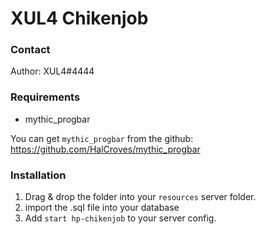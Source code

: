 # XUL4 Chikenjob

### Contact
Author: XUL4#4444

### Requirements
- mythic_progbar

You can get `mythic_progbar` from the github:
https://github.com/HalCroves/mythic_progbar

### Installation
1) Drag & drop the folder into your `resources` server folder.
2) import the .sql file into your database
3) Add `start hp-chikenjob` to your server config.
